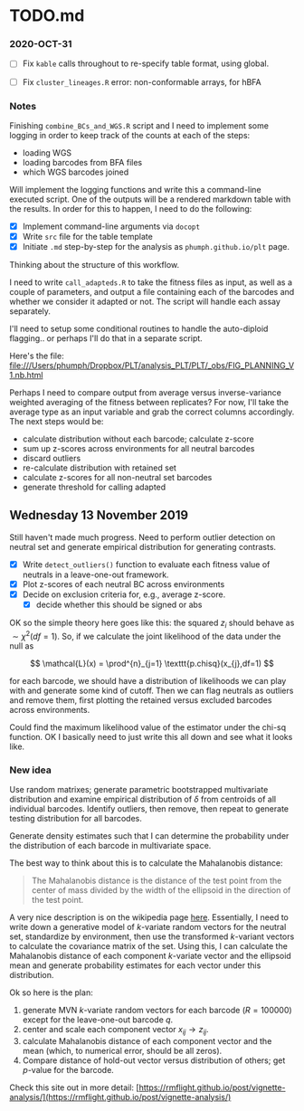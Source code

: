 # TODO.md

### 2020-OCT-31

- [ ] Fix `kable` calls throughout to re-specify table format, using global.
- [ ] Fix `cluster_lineages.R` error: non-conformable arrays, for hBFA


### Notes

Finishing `combine_BCs_and_WGS.R` script and I need to implement some logging in order to keep track of the counts at each of the steps:

* loading WGS
* loading barcodes from BFA files
* which WGS barcodes joined

Will implement the logging functions and write this a command-line executed script. One of the outputs will be a rendered markdown table with the results. In order for this to happen, I need to do the following:

- [x] Implement command-line arguments via `docopt`
- [x] Write `src` file for the table template
- [x] Initiate `.md` step-by-step for the analysis as `phumph.github.io/plt` page.

Thinking about the structure of this workflow.

I need to write `call_adapteds.R` to take the fitness files as input, as well as a couple of parameters, and output a file containing each of the barcodes and whether we consider it adapted or not. The script will handle each assay separately.

I'll need to setup some conditional routines to handle the auto-diploid flagging.. or perhaps I'll do that in a separate script.

Here's the file: [file:///Users/phumph/Dropbox/PLT/analysis_PLT/PLT/_obs/FIG_PLANNING_V1.nb.html](file:///Users/phumph/Dropbox/PLT/analysis_PLT/PLT/_obs/FIG_PLANNING_V1.nb.html)

Perhaps I need to compare output from average versus inverse-variance weighted averaging of the fitness between replicates? For now, I'll take the average type as an input variable and grab the correct columns accordingly. The next steps would be:

* calculate distribution without each barcode; calculate z-score
* sum up z-scores across environments for all neutral barcodes
* discard outliers
* re-calculate distribution with retained set
* calculate z-scores for all non-neutral set barcodes
* generate threshold for calling adapted

## Wednesday 13 November 2019

Still haven't made much progress. Need to perform outlier detection on neutral set and generate empirical distribution for generating contrasts.

- [x] Write `detect_outliers()` function to evaluate each fitness value of neutrals in a leave-one-out framework.
- [x] Plot z-scores of each neutral BC across environments
- [x] Decide on exclusion criteria for, e.g., average z-score.
  - [x] decide whether this should be signed or abs

OK so the simple theory here goes like this: the squared $z_i$ should behave as $\sim \chi^2(df = 1)$. So, if we calculate the joint likelihood of the data under the null as

$$
\mathcal{L}(x) = \prod^{n}_{j=1} \texttt{p.chisq}(x_{j},df=1)
$$

for each barcode, we should have a distribution of likelihoods we can play with and generate some kind of cutoff. Then we can flag neutrals as outliers and remove them, first plotting the retained versus excluded barcodes across environments.

Could find the maximum likelihood value of the estimator under the chi-sq function. OK I basically need to just write this all down and see what it looks like.

### New idea

Use random matrixes; generate parametric bootstrapped multivariate distribution and examine empirical distribution of $\delta$ from centroids of all individual barcodes. Identify outliers, then remove, then repeat to generate testing distribution for all barcodes.

Generate density estimates such that I can determine the probability under the distribution of each barcode in multivariate space.

The best way to think about this is to calculate the Mahalanobis distance:
> The Mahalanobis distance is the distance of the test point from the center of mass divided by the width of the ellipsoid in the direction of the test point.

A very nice description is on the wikipedia page [here](https://en.wikipedia.org/wiki/Mahalanobis_distance). Essentially, I need to write down a generative model of $k$-variate random vectors for the neutral set, standardize by environment, then use the transformed $k$-variant vectors to calculate the covariance matrix of the set. Using this, I can calculate the Mahalanobis distance of each component $k$-variate vector and the ellipsoid mean and generate probability estimates for each vector under this distribution.

Ok so here is the plan:

1. generate MVN $k$-variate random vectors for each barcode ($R=100000$) except for the leave-one-out barcode $q$.
2. center and scale each component vector $x_{ij} \rightarrow z_{ij}$.
3. calculate Mahalanobis distance of each component vector and the mean (which, to numerical error, should be all zeros).
4. Compare distance of hold-out vector versus distribution of others; get $p$-value for the barcode.

Check this site out in more detail: [https://rmflight.github.io/post/vignette-analysis/](https://rmflight.github.io/post/vignette-analysis/)
